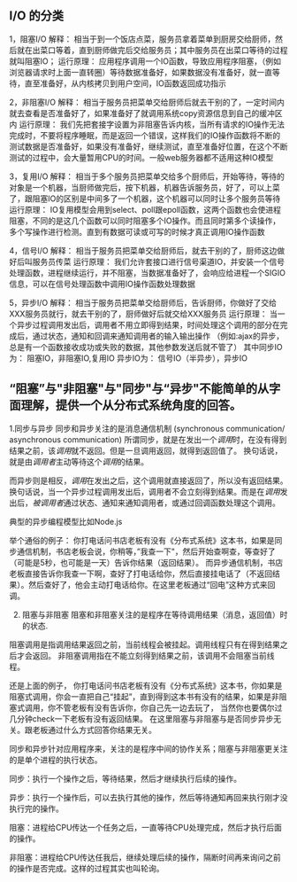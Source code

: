 I/O 的分类
---------------

   1，阻塞I/O
   解释：
   相当于到一个饭店点菜，服务员拿着菜单到厨房交给厨师，然后就在出菜口等着，直到厨师做完后交给服务员；其中服务员在出菜口等待的过程就叫阻塞IO；
   运行原理：
   应用程序调用一个IO函数，导致应用程序阻塞，（例如浏览器请求时上面一直转圈）等待数据准备好，如果数据没有准备好，就一直等待，直至准备好，从内核拷贝到用户空间，IO函数返回成功指示

   2，非阻塞I/O
   解释：
   相当于服务员把菜单交给厨师后就去干别的了，一定时间内就去查看是否准备好了，如果准备好了就调用系统copy资源信息到自己的缓冲区内
   运行原理：
   我们先把套接字设置为非阻塞告诉内核，当所有请求的IO操作无法完成时，不要将程序睡眠，而是返回一个错误，这样我们的IO操作函数将不断的测试数据是否准备好，如果没有准备好，继续测试，直至准备好位置，在这个不断测试的过程中，会大量暂用CPU的时间。一般web服务器都不适用这种IO模型

   3，复用I/O
   解释：
   相当于多个服务员把菜单交给多个厨师后，开始等待，等待的对象是一个机器，当厨师做完后，按下机器，机器告诉服务员，好了，可以上菜了，跟阻塞IO的区别是中间多了一个机器，这个机器可以同时让多个服务员等待
   运行原理：
   IO复用模型会用到select、poll跟epoll函数，这两个函数也会使进程阻塞，不同的是这几个函数可以同时阻塞多个IO操作。而且同时第多个读操作，多个写操作进行检测。直到有数据可读或可写的时候才真正调用IO操作函数

   4，信号I/O
   解释：
   相当于服务员把菜单交给厨师后，就去干别的了，厨师这边做好后叫服务员传菜
   运行原理：
   我们允许套接口进行信号渠道IO，并安装一个信号处理函数，进程继续运行，并不阻塞，当数据准备好了，会响应给进程一个SIGIO信息，可以在信号处理函数中调用IO操作函数处理数据

   5，异步I/O
   解释：
   相当于服务员把菜单交给厨师后，告诉厨师，你做好了交给XXX服务员就行，就去干别的了，厨师做好后就交给XXX服务员
   运行原理：
   当一个异步过程调用发出后，调用者不用立即得到结果，时间处理这个调用的部分在完成后，通过状态，通知和回调来通知调用者的输入输出操作
   （例如:ajax的异步，总是有一个函数接收成功或失败的数据，其他参数发送后就不管了）
   其中同步IO为：
   阻塞IO，非阻塞IO,复用IO
      异步IO为：
   信号IO（半异步），异步IO

   “阻塞”与"非阻塞"与"同步"与“异步"不能简单的从字面理解，提供一个从分布式系统角度的回答。
   -------------------------------------------------------------------------------
   
   1.同步与异步
   同步和异步关注的是消息通信机制 (synchronous communication/ asynchronous communication)
   所谓同步，就是在发出一个*调用*时，在没有得到结果之前，该*调用*就不返回。但是一旦调用返回，就得到返回值了。
   换句话说，就是由*调用者*主动等待这个*调用*的结果。

   而异步则是相反，*调用*在发出之后，这个调用就直接返回了，所以没有返回结果。换句话说，当一个异步过程调用发出后，调用者不会立刻得到结果。而是在*调用*发出后，*被调用者*通过状态、通知来通知调用者，或通过回调函数处理这个调用。

   典型的异步编程模型比如Node.js

   举个通俗的例子：
   你打电话问书店老板有没有《分布式系统》这本书，如果是同步通信机制，书店老板会说，你稍等，”我查一下"，然后开始查啊查，等查好了（可能是5秒，也可能是一天）告诉你结果（返回结果）。
   而异步通信机制，书店老板直接告诉你我查一下啊，查好了打电话给你，然后直接挂电话了（不返回结果）。然后查好了，他会主动打电话给你。在这里老板通过“回电”这种方式来回调。

   2. 阻塞与非阻塞
   阻塞和非阻塞关注的是程序在等待调用结果（消息，返回值）时的状态.

   阻塞调用是指调用结果返回之前，当前线程会被挂起。调用线程只有在得到结果之后才会返回。
   非阻塞调用指在不能立刻得到结果之前，该调用不会阻塞当前线程。

   还是上面的例子，
   你打电话问书店老板有没有《分布式系统》这本书，你如果是阻塞式调用，你会一直把自己“挂起”，直到得到这本书有没有的结果，如果是非阻塞式调用，你不管老板有没有告诉你，你自己先一边去玩了， 当然你也要偶尔过几分钟check一下老板有没有返回结果。
   在这里阻塞与非阻塞与是否同步异步无关。跟老板通过什么方式回答你结果无关。

   同步和异步针对应用程序来，关注的是程序中间的协作关系；阻塞与非阻塞更关注的是单个进程的执行状态。

   同步：执行一个操作之后，等待结果，然后才继续执行后续的操作。

   异步：执行一个操作后，可以去执行其他的操作，然后等待通知再回来执行刚才没执行完的操作。

   阻塞：进程给CPU传达一个任务之后，一直等待CPU处理完成，然后才执行后面的操作。

   非阻塞：进程给CPU传达任我后，继续处理后续的操作，隔断时间再来询问之前的操作是否完成。这样的过程其实也叫轮询。
